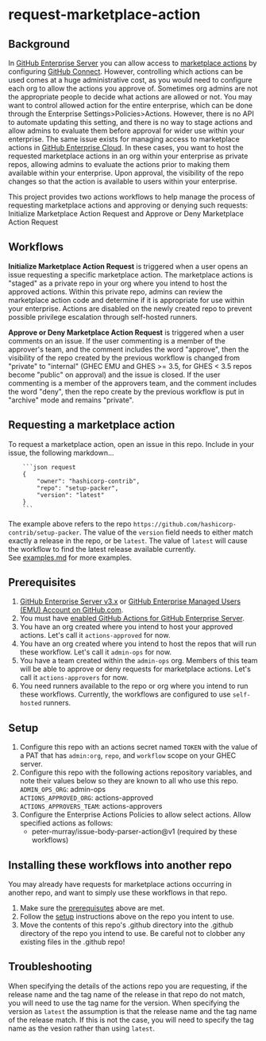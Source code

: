# request-marketplace-action

## Background

In [GitHub Enterprise Server](https://docs.github.com/en/enterprise-server) you can allow access to [marketplace actions](https://github.com/marketplace?type=actions) by configuring [GitHub Connect](https://docs.github.com/en/enterprise-server/admin/github-actions/managing-access-to-actions-from-githubcom/enabling-automatic-access-to-githubcom-actions-using-github-connect). However, controlling which actions can be used comes at a huge administrative cost, as you would need to configure each org to allow the actions you approve of. Sometimes org admins are not the appropriate people to decide what actions are allowed or not. You may want to control allowed action for the entire enterprise, which can be done through the Enterprise Settings>Policies>Actions. However, there is no API to automate updating this setting, and there is no way to stage actions and allow admins to evaluate them before approval for wider use within your enterprise. The same issue exists for managing access to marketplace actions in [GitHub Enterprise Cloud](https://github.com/enterprise). In these cases, you want to host the requested marketplace actions in an org within your enterprise as private repos, allowing admins to evaluate the actions prior to making them available within your enterprise. Upon approval, the visibility of the repo changes so that the action is available to users within your enterprise.  

This project provides two actions workflows to help manage the process of requesting marketplace actions and approving or denying such requests: Initialize Marketplace Action Request and Approve or Deny Marketplace Action Request

## Workflows

**Initialize Marketplace Action Request** is triggered when a user opens an issue requesting a specific marketplace action. The marketplace actions is "staged" as a private repo in your org where you intend to host the approved actions. Within this private repo, admins can review the marketplace action code and determine if it is appropriate for use within your enterprise. Actions are disabled on the newly created repo to prevent possible privilege escalation through self-hosted runners.  

**Approve or Deny Marketplace Action Request** is triggered when a user comments on an issue. If the user commenting is a member of the approver's team, and the comment includes the word "approve", then the visibility of the repo created by the previous workflow is changed from "private" to "internal" (GHEC EMU and GHES >= 3.5, for GHES < 3.5 repos become "public" on approval) and the issue is closed. If the user commenting is a member of the approvers team, and the comment includes the word "deny", then the repo create by the previous workflow is put in "archive" mode and remains "private".

## Requesting a marketplace action

To request a marketplace action, open an issue in this repo. Include in your issue, the following markdown...

```
    ```json request
    {
        "owner": "hashicorp-contrib",
        "repo": "setup-packer",
        "version": "latest"
    }
    ```
```
The example above refers to the repo `https://github.com/hashicorp-contrib/setup-packer`. The value of the `version` field needs to either match exactly a release in the repo, or be `latest`. The value of `latest` will cause the workflow to find the latest release available currently.  
See [examples.md](examples.md) for more examples.

## Prerequisites

1. [GitHub Enterprise Server v3.x](https://docs.github.com/en/enterprise-server@3.5/get-started/onboarding/getting-started-with-github-enterprise-server) or [GitHub Enterprise Managed Users (EMU) Account on GitHub.com](https://docs.github.com/en/enterprise-cloud@latest/admin/identity-and-access-management/using-enterprise-managed-users-for-iam/about-enterprise-managed-users).
1. You must have [enabled GitHub Actions for GitHub Enterprise Server](https://docs.github.com/en/enterprise-server@3.4/admin/github-actions/enabling-github-actions-for-github-enterprise-server).
1. You have an org created where you intend to host your approved actions. Let's call it `actions-approved` for now.
1. You have an org created where you intend to host the repos that will run these workflow. Let's call it `admin-ops` for now.
1. You have a team created within the `admin-ops` org. Members of this team will be able to approve or deny requests for marketplace actions. Let's call it `actions-approvers` for now.
1. You need runners available to the repo or org where you intend to run these workflows. Currently, the workflows are configured to use `self-hosted` runners.

## Setup

1. Configure this repo with an actions secret named `TOKEN` with the value of a PAT that has `admin:org`, `repo`, and `workflow` scope on your GHEC server.
1. Configure this repo with the following actions repository variables, and note their values below so they are known to all who use this repo.  
`ADMIN_OPS_ORG`: admin-ops  
`ACTIONS_APPROVED_ORG`: actions-approved  
`ACTIONS_APPROVERS_TEAM`: actions-approvers  
1. Configure the Enterprise Actions Policies to allow select actions. Allow specified actions as follows:
    - peter-murray/issue-body-parser-action@v1 (required by these workflows)

## Installing these workflows into another repo

You may already have requests for marketplace actions occurring in another repo, and want to simply use these workflows in that repo.
1. Make sure the [prerequisutes](#prerequisites) above are met.
1. Follow the [setup](#setup) instructions above on the repo you intent to use.
1. Move the contents of this repo's .github directory into the .github directory of the repo you intend to use. Be careful not to clobber any existing files in the .github repo!

## Troubleshooting

When specifying the details of the actions repo you are requesting, if the release name and the tag name of the release in that repo do not match, you will need to use the tag name for the version. When specifying the version as `latest` the assumption is that the release name and the tag name of the release match. If this is not the case, you will need to specify the tag name as the vesion rather than using `latest`.
